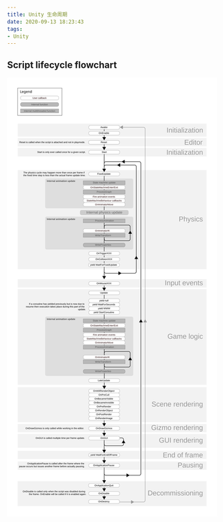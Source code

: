 ```yaml
---
title: Unity 生命周期
date: 2020-09-13 18:23:43
tags:
- Unity
---
```


## Script lifecycle flowchart

![](unity-lifecycle.assets/monobehaviour_flowchart.svg)